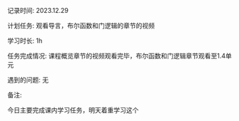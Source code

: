 记录时间: 2023.12.29

计划任务: 观看导言，布尔函数和门逻辑的章节的视频

学习时长: 1h

任务完成情况: 课程概览章节的视频观看完毕，布尔函数和门逻辑章节观看至1.4单元

遇到的问题: 无

备注:  

今日主要完成课内学习任务，明天着重学习这个
